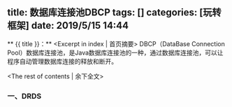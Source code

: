 title:   数据库连接池DBCP
tags: []
categories: [玩转框架]
date: 2019/5/15 14:44
---
** {{ title }}：** <Excerpt in index | 首页摘要>
DBCP（DataBase Connection Pool）数据库连接池，是Java数据库连接池的一种，通过数据库连接池，可以让程序自动管理数据库连接的释放和断开。
<!-- more -->
<The rest of contents | 余下全文>

### 一、DRDS
